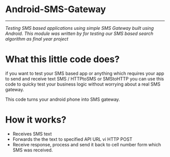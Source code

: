 # Android-SMS-Gateway
-----------------------------
*Testing SMS based applications using simple SMS Gateway built using Android. This module was written by for testing our SMS based search algorithm as final year project*


What this little code does?
=========================================

if you want to test your SMS based app or anything which requires your app to send and receive text SMS / HTTPtoSMS or SMStoHTTP you can use this code to quicky test your business logic without worrying about a real SMS gateway.

This code turns your android phone into SMS gateway.

How it works?
========================================
* Receives SMS text
* Forwards the the text to specified API URL vi HTTP POST
* Receive response, process and send it back to cell number form which SMS was received.
